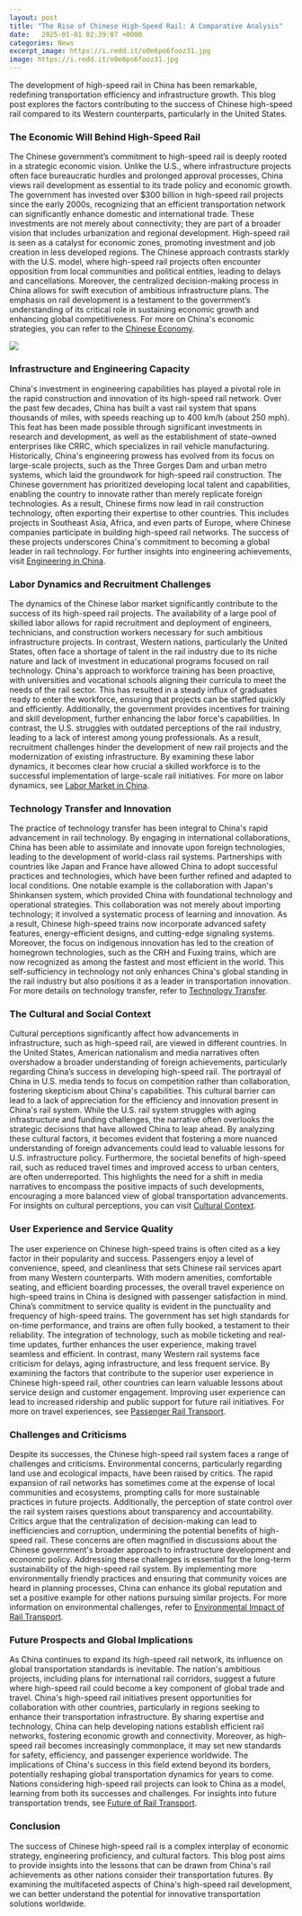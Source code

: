 ```yaml
---
layout: post
title: "The Rise of Chinese High-Speed Rail: A Comparative Analysis"
date:   2025-01-01 02:39:07 +0000
categories: News
excerpt_image: https://i.redd.it/o0e6po6fooz31.jpg
image: https://i.redd.it/o0e6po6fooz31.jpg
---
```


The development of high-speed rail in China has been remarkable, redefining transportation efficiency and infrastructure growth. This blog post explores the factors contributing to the success of Chinese high-speed rail compared to its Western counterparts, particularly in the United States.
### The Economic Will Behind High-Speed Rail
The Chinese government’s commitment to high-speed rail is deeply rooted in a strategic economic vision. Unlike the U.S., where infrastructure projects often face bureaucratic hurdles and prolonged approval processes, China views rail development as essential to its trade policy and economic growth. The government has invested over $300 billion in high-speed rail projects since the early 2000s, recognizing that an efficient transportation network can significantly enhance domestic and international trade.
These investments are not merely about connectivity; they are part of a broader vision that includes urbanization and regional development. High-speed rail is seen as a catalyst for economic zones, promoting investment and job creation in less developed regions. The Chinese approach contrasts starkly with the U.S. model, where high-speed rail projects often encounter opposition from local communities and political entities, leading to delays and cancellations. 
Moreover, the centralized decision-making process in China allows for swift execution of ambitious infrastructure plans. The emphasis on rail development is a testament to the government’s understanding of its critical role in sustaining economic growth and enhancing global competitiveness. For more on China's economic strategies, you can refer to the [Chinese Economy](https://fr.edu.vn/en/Economy_of_China).

![](https://i.redd.it/o0e6po6fooz31.jpg)
### Infrastructure and Engineering Capacity
China's investment in engineering capabilities has played a pivotal role in the rapid construction and innovation of its high-speed rail network. Over the past few decades, China has built a vast rail system that spans thousands of miles, with speeds reaching up to 400 km/h (about 250 mph). This feat has been made possible through significant investments in research and development, as well as the establishment of state-owned enterprises like CRRC, which specializes in rail vehicle manufacturing.
Historically, China's engineering prowess has evolved from its focus on large-scale projects, such as the Three Gorges Dam and urban metro systems, which laid the groundwork for high-speed rail construction. The Chinese government has prioritized developing local talent and capabilities, enabling the country to innovate rather than merely replicate foreign technologies. 
As a result, Chinese firms now lead in rail construction technology, often exporting their expertise to other countries. This includes projects in Southeast Asia, Africa, and even parts of Europe, where Chinese companies participate in building high-speed rail networks. The success of these projects underscores China's commitment to becoming a global leader in rail technology. For further insights into engineering achievements, visit [Engineering in China](https://fr.edu.vn/en/Engineering_in_China).
### Labor Dynamics and Recruitment Challenges
The dynamics of the Chinese labor market significantly contribute to the success of its high-speed rail projects. The availability of a large pool of skilled labor allows for rapid recruitment and deployment of engineers, technicians, and construction workers necessary for such ambitious infrastructure projects. In contrast, Western nations, particularly the United States, often face a shortage of talent in the rail industry due to its niche nature and lack of investment in educational programs focused on rail technology.
China's approach to workforce training has been proactive, with universities and vocational schools aligning their curricula to meet the needs of the rail sector. This has resulted in a steady influx of graduates ready to enter the workforce, ensuring that projects can be staffed quickly and efficiently. Additionally, the government provides incentives for training and skill development, further enhancing the labor force's capabilities.
In contrast, the U.S. struggles with outdated perceptions of the rail industry, leading to a lack of interest among young professionals. As a result, recruitment challenges hinder the development of new rail projects and the modernization of existing infrastructure. By examining these labor dynamics, it becomes clear how crucial a skilled workforce is to the successful implementation of large-scale rail initiatives. For more on labor dynamics, see [Labor Market in China](https://fr.edu.vn/en/Labor_economics).
### Technology Transfer and Innovation
The practice of technology transfer has been integral to China's rapid advancement in rail technology. By engaging in international collaborations, China has been able to assimilate and innovate upon foreign technologies, leading to the development of world-class rail systems. Partnerships with countries like Japan and France have allowed China to adopt successful practices and technologies, which have been further refined and adapted to local conditions.
One notable example is the collaboration with Japan's Shinkansen system, which provided China with foundational technology and operational strategies. This collaboration was not merely about importing technology; it involved a systematic process of learning and innovation. As a result, Chinese high-speed trains now incorporate advanced safety features, energy-efficient designs, and cutting-edge signaling systems.
Moreover, the focus on indigenous innovation has led to the creation of homegrown technologies, such as the CRH and Fuxing trains, which are now recognized as among the fastest and most efficient in the world. This self-sufficiency in technology not only enhances China's global standing in the rail industry but also positions it as a leader in transportation innovation. For more details on technology transfer, refer to [Technology Transfer](https://fr.edu.vn/en/Technology_transfer).
### The Cultural and Social Context
Cultural perceptions significantly affect how advancements in infrastructure, such as high-speed rail, are viewed in different countries. In the United States, American nationalism and media narratives often overshadow a broader understanding of foreign achievements, particularly regarding China’s success in developing high-speed rail. The portrayal of China in U.S. media tends to focus on competition rather than collaboration, fostering skepticism about China's capabilities.
This cultural barrier can lead to a lack of appreciation for the efficiency and innovation present in China's rail system. While the U.S. rail system struggles with aging infrastructure and funding challenges, the narrative often overlooks the strategic decisions that have allowed China to leap ahead. By analyzing these cultural factors, it becomes evident that fostering a more nuanced understanding of foreign advancements could lead to valuable lessons for U.S. infrastructure policy.
Furthermore, the societal benefits of high-speed rail, such as reduced travel times and improved access to urban centers, are often underreported. This highlights the need for a shift in media narratives to encompass the positive impacts of such developments, encouraging a more balanced view of global transportation advancements. For insights on cultural perceptions, you can visit [Cultural Context](https://fr.edu.vn/en/Culture).
### User Experience and Service Quality
The user experience on Chinese high-speed trains is often cited as a key factor in their popularity and success. Passengers enjoy a level of convenience, speed, and cleanliness that sets Chinese rail services apart from many Western counterparts. With modern amenities, comfortable seating, and efficient boarding processes, the overall travel experience on high-speed trains in China is designed with passenger satisfaction in mind.
China’s commitment to service quality is evident in the punctuality and frequency of high-speed trains. The government has set high standards for on-time performance, and trains are often fully booked, a testament to their reliability. The integration of technology, such as mobile ticketing and real-time updates, further enhances the user experience, making travel seamless and efficient.
In contrast, many Western rail systems face criticism for delays, aging infrastructure, and less frequent service. By examining the factors that contribute to the superior user experience in Chinese high-speed rail, other countries can learn valuable lessons about service design and customer engagement. Improving user experience can lead to increased ridership and public support for future rail initiatives. For more on travel experiences, see [Passenger Rail Transport](https://fr.edu.vn/en/Passenger_rail_transport).
### Challenges and Criticisms
Despite its successes, the Chinese high-speed rail system faces a range of challenges and criticisms. Environmental concerns, particularly regarding land use and ecological impacts, have been raised by critics. The rapid expansion of rail networks has sometimes come at the expense of local communities and ecosystems, prompting calls for more sustainable practices in future projects.
Additionally, the perception of state control over the rail system raises questions about transparency and accountability. Critics argue that the centralization of decision-making can lead to inefficiencies and corruption, undermining the potential benefits of high-speed rail. These concerns are often magnified in discussions about the Chinese government's broader approach to infrastructure development and economic policy.
Addressing these challenges is essential for the long-term sustainability of the high-speed rail system. By implementing more environmentally friendly practices and ensuring that community voices are heard in planning processes, China can enhance its global reputation and set a positive example for other nations pursuing similar projects. For more information on environmental challenges, refer to [Environmental Impact of Rail Transport](https://fr.edu.vn/en/Environmental_impact_of_rail_transport).
### Future Prospects and Global Implications
As China continues to expand its high-speed rail network, its influence on global transportation standards is inevitable. The nation's ambitious projects, including plans for international rail corridors, suggest a future where high-speed rail could become a key component of global trade and travel.
China's high-speed rail initiatives present opportunities for collaboration with other countries, particularly in regions seeking to enhance their transportation infrastructure. By sharing expertise and technology, China can help developing nations establish efficient rail networks, fostering economic growth and connectivity.
Moreover, as high-speed rail becomes increasingly commonplace, it may set new standards for safety, efficiency, and passenger experience worldwide. The implications of China's success in this field extend beyond its borders, potentially reshaping global transportation dynamics for years to come. Nations considering high-speed rail projects can look to China as a model, learning from both its successes and challenges. For insights into future transportation trends, see [Future of Rail Transport](https://fr.edu.vn/en/Future_of_rail_transport).
### Conclusion
The success of Chinese high-speed rail is a complex interplay of economic strategy, engineering proficiency, and cultural factors. This blog post aims to provide insights into the lessons that can be drawn from China's rail achievements as other nations consider their transportation futures. By examining the multifaceted aspects of China's high-speed rail development, we can better understand the potential for innovative transportation solutions worldwide.